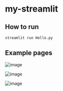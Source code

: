 # my-streamlit

## **How to run**
```sh
streamlit run Hello.py
```

## **Example pages**
![image](https://github.com/user-attachments/assets/6cc013d4-155f-46a9-92f9-18ca2aa88541)

![image](https://github.com/user-attachments/assets/304a5174-962c-4c96-b5ac-2b166fe89b82)

![image](https://github.com/user-attachments/assets/1bdf3d1e-b24b-4e60-ad3d-cac48b0337bd)
